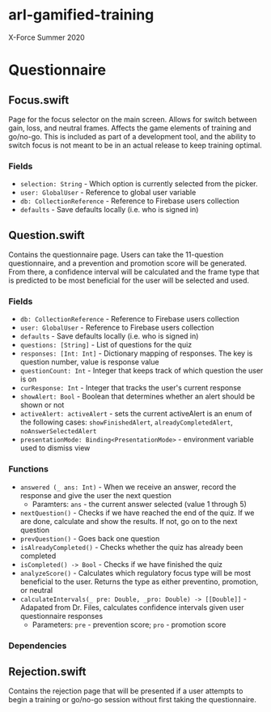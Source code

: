 # arl-gamified-training

X-Force Summer 2020

# Questionnaire

## Focus.swift

Page for the focus selector on the main screen. Allows for switch between gain, loss, and neutral frames. Affects the game elements of training and go/no-go. This is included as part of a development tool, and the ability to switch focus is not meant to be in an actual release to keep training optimal.

### Fields

- `selection: String` - Which option is currently selected from the picker.
- `user: GlobalUser` - Reference to global user variable
- `db: CollectionReference` - Reference to Firebase users collection
- `defaults` - Save defaults locally (i.e. who is signed in)

## Question.swift

Contains the questionnaire page. Users can take the 11-question questionnaire, and a prevention and promotion score will be generated. From there, a confidence interval will be calculated and the frame type that is predicted to be most beneficial for the user will be selected and used.

### Fields

- `db: CollectionReference` - Reference to Firebase users collection
- `user: GlobalUser` - Reference to Firebase users collection
- `defaults` - Save defaults locally (i.e. who is signed in)
- `questions: [String]` - List of questions for the quiz
- `responses: [Int: Int]` - Dictionary mapping of responses. The key is question number, value is response value
- `questionCount: Int` - Integer that keeps track of which question the user is on
- `curResponse: Int` - Integer that tracks the user's current response
- `showAlert: Bool` - Boolean that determines whether an alert should be shown or not
- `activeAlert: activeAlert` - sets the current activeAlert is an enum of the following cases: `showFinishedAlert`, `alreadyCompletedAlert`, `noAnswerSelectedAlert`
- `presentationMode: Binding<PresentationMode>` - environment variable used to dismiss view

### Functions
- `answered (_ ans: Int)` - When we receive an answer, record the response and give the user the next question
  - Paramters: `ans` - the current answer selected (value 1 through 5)
- `nextQuestion()` - Checks if we have reached the end of the quiz. If we are done, calculate and show the results. If not, go on to the next question
- `prevQuestion()` - Goes back one question
- `isAlreadyCompleted()` - Checks whether the quiz has already been completed
- `isCompleted() -> Bool` - Checks if we have finished the quiz
- `analyzeScore()` - Calculates which regulatory focus type will be most beneficial to the user. Returns the type as either preventino, promotion, or neutral
- `calculateIntervals(_ pre: Double, _pro: Double) -> [[Double]]` - Adapated from Dr. Files, calculates confidence intervals given user questionnaire responses
  - Parameters: `pre` - prevention score; `pro` - promotion score

     
### Dependencies

## Rejection.swift

Contains the rejection page that will be presented if a user attempts to begin a training or go/no-go session without first taking the questionnaire.
